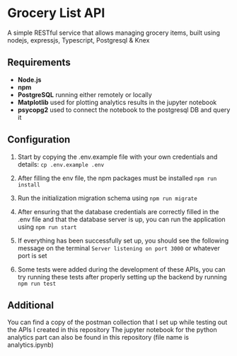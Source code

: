 # Grocery List API

A simple RESTful service that allows managing grocery items, built using nodejs, expressjs, Typescript, Postgresql & Knex

## Requirements
- **Node.js**
- **npm**
- **PostgreSQL** running either remotely or locally
- **Matplotlib** used for plotting analytics results in the jupyter notebook
- **psycopg2** used to connect the notebook to the postgresql DB and query it

## Configuration

1. Start by copying the .env.example file with your own credentials and details:
```cp .env.example .env```

2. After filling the env file, the npm packages must be installed ``` npm run install ```

3. Run the initialization migration schema using ``` npm run migrate ```

4. After ensuring that the database credentials are correctly filled in the .env file and that the database server is up, you can run the application using ``` npm run start ```

5. If everything has been successfully set up, you should see the following message on the terminal ``` Server listening on port 3000 ``` or whatever port is set

6. Some tests were added during the development of these APIs, you can try running these tests after properly setting up the backend by running ``` npm run test ```

## Additional

You can find a copy of the postman collection that I set up while testing out the APIs I created in this repository
The jupyter notebook for the python analytics part can also be found in this repository (file name is analytics.ipynb)
